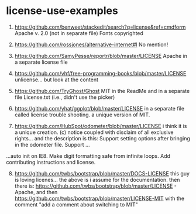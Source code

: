 license-use-examples
====================
1. https://github.com/benweet/stackedit/search?q=license&ref=cmdform
Apache v. 2.0 (not in separate file)
Fonts copyrighted

2. https://github.com/rossjones/alternative-internet#l
No mention!

3. https://github.com/SamyPesse/reportr/blob/master/LICENSE
Apache in a separate license file

4. https://github.com/vhf/free-programming-books/blob/master/LICENSE
unlicense...
but look at the content

5. https://github.com/TryGhost/Ghost
MIT in the ReadMe
and in a separate file License.txt (i.e., didn't use the picker)

6. https://github.com/yhat/ggplot/blob/master/LICENSE
in a separate file called license trouble shooting. a unique version of MIT. 

7. https://github.com/HubSpot/odometer/blob/master/LICENSE
i think it is a unique creation. (c) notice coupled with disclaim of all exclusive rights... and the description is this:  Support setting options after bringing in the odometer file. Support …

…auto init on IE8. Make digit formatting safe from infinite loops. Add contributing instructions and license.

8. https://github.com/twbs/bootstrap/blob/master/DOCS-LICENSE
this guy is loving licenes... the above is i assume for the documentation.
then there is:
https://github.com/twbs/bootstrap/blob/master/LICENSE - Apache, and then https://github.com/twbs/bootstrap/blob/master/LICENSE-MIT with the comment "add a comment about switching to MIT"


